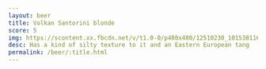 ```yaml
---
layout: beer
title: Volkan Santorini blonde
score: 5
img: https://scontent.xx.fbcdn.net/v/t1.0-0/p480x480/12510230_10153811618053745_1537940753105870983_n.jpg?oh=e7ff8110b5733f7230d94b5363c80982&oe=58652B22
desc: Has a kind of silty texture to it and an Eastern European tang
permalink: /beer/:title.html
---
```

